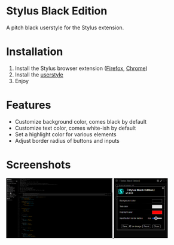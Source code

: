 # Stylus Black Edition
A pitch black userstyle for the Stylus extension.

# Installation
1. Install the Stylus browser extension ([Firefox](https://addons.mozilla.org/en-US/firefox/addon/styl-us/), [Chrome](https://chrome.google.com/webstore/detail/stylus/clngdbkpkpeebahjckkjfobafhncgmne))
2. Install the [userstyle](https://github.com/BillyCool/UserStyles/raw/master/Stylus-Black-Edition/stylus-black-edition.user.css)
3. Enjoy

# Features
* Customize background color, comes black by default
* Customize text color, comes white-ish by default
* Set a highlight color for various elements
* Adjust border radius of buttons and inputs

# Screenshots
<a href="https://raw.githubusercontent.com/BillyCool/UserStyles/master/Stylus-Black-Edition/screenshots/2.png">
  <img src="https://raw.githubusercontent.com/BillyCool/UserStyles/master/Stylus-Black-Edition/screenshots/2.png" alt="Userstyle editor" height=160 >
</a>
<a href="https://raw.githubusercontent.com/BillyCool/UserStyles/master/Stylus-Black-Edition/screenshots/3.png">
  <img src="https://raw.githubusercontent.com/BillyCool/UserStyles/master/Stylus-Black-Edition/screenshots/3.png" alt="Userstyle options" height=160 >
</a>
